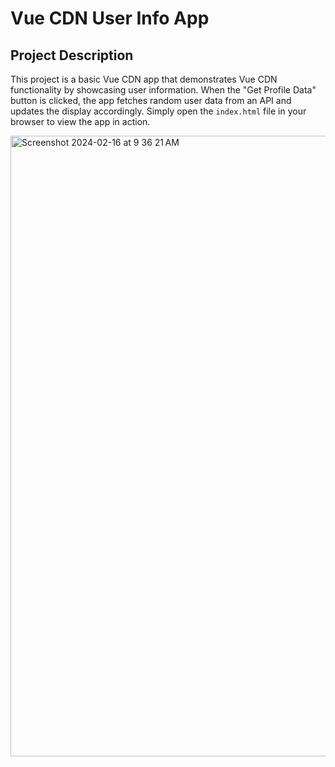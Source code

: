 # Vue CDN User Info App

## Project Description

This project is a basic Vue CDN app that demonstrates Vue CDN functionality by showcasing user information. When the "Get Profile Data" button is clicked, the app fetches random user data from an API and updates the display accordingly. Simply open the `index.html` file in your browser to view the app in action.

<img width="993" alt="Screenshot 2024-02-16 at 9 36 21 AM" src="https://github.com/noumanaltaf/vue-cdn-app/assets/20905059/e67de5eb-64c6-420c-b2c9-49874eb7ebcd">
